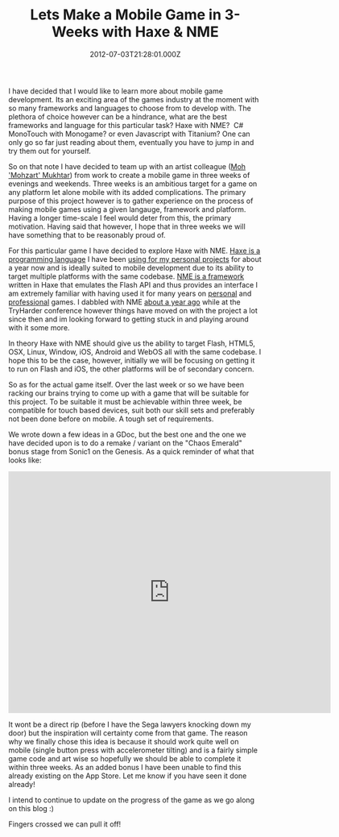 ﻿---
coverImage: /images/fallback-post-header.png
date: "2012-07-03T21:28:01.000Z"
tags: []
title: Lets Make a Mobile Game in 3-Weeks with Haxe & NME
oldUrl: /games/lets-make-a-mobile-game-in-3-weeks-with-haxe-nme
---

I have decided that I would like to learn more about mobile game development. Its an exciting area of the games industry at the moment with so many frameworks and languages to choose from to develop with. The plethora of choice however can be a hindrance, what are the best frameworks and language for this particular task? Haxe with NME?  C# MonoTouch with Monogame? or even Javascript with Titanium? One can only go so far just reading about them, eventually you have to jump in and try them out for yourself.

<!-- more -->

So on that note I have decided to team up with an artist colleague ([Moh 'Mohzart' Mukhtar](https://mohzart.carbonmade.com/)) from work to create a mobile game in three weeks of evenings and weekends. Three weeks is an ambitious target for a game on any platform let alone mobile with its added complications. The primary purpose of this project however is to gather experience on the process of making mobile games using a given langauge, framework and platform. Having a longer time-scale I feel would deter from this, the primary motivation. Having said that however, I hope that in three weeks we will have something that to be reasonably proud of.

For this particular game I have decided to explore Haxe with NME. [Haxe is a programming language](https://haxe.org/) I have been [using for my personal projects](/posts/haxe-2/) for about a year now and is ideally suited to mobile development due to its ability to target multiple platforms with the same codebase. [NME is a framework](https://www.haxenme.org/) written in Haxe that emulates the Flash API and thus provides an interface I am extremely familiar with having used it for many years on [personal](https://artificialgames.co.uk/) and [professional](/posts/gourmet-ranch/) games. I dabbled with NME [about a year ago](/posts/game-of-life-haxe-nme-on-ios/) while at the TryHarder conference however things have moved on with the project a lot since then and im looking forward to getting stuck in and playing around with it some more.

In theory Haxe with NME should give us the ability to target Flash, HTML5, OSX, Linux, Window, iOS, Android and WebOS all with the same codebase. I hope this to be the case, however, initially we will be focusing on getting it to run on Flash and iOS, the other platforms will be of secondary concern.

So as for the actual game itself. Over the last week or so we have been racking our brains trying to come up with a game that will be suitable for this project. To be suitable it must be achievable within three week, be compatible for touch based devices, suit both our skill sets and preferably not been done before on mobile. A tough set of requirements.

We wrote down a few ideas in a GDoc, but the best one and the one we have decided upon is to do a remake / variant on the "Chaos Emerald" bonus stage from Sonic1 on the Genesis. As a quick reminder of what that looks like:

<iframe width="640" height="480" src="https://www.youtube.com/embed/r1gUc-WMhfI" frameborder="0" allowfullscreen></iframe>

It wont be a direct rip (before I have the Sega lawyers knocking down my door) but the inspiration will certainty come from that game. The reason why we finally chose this idea is because it should work quite well on mobile (single button press with accelerometer tilting) and is a fairly simple game code and art wise so hopefully we should be able to complete it within three weeks. As an added bonus I have been unable to find this already existing on the App Store. Let me know if you have seen it done already!

I intend to continue to update on the progress of the game as we go along on this blog :)

Fingers crossed we can pull it off!
